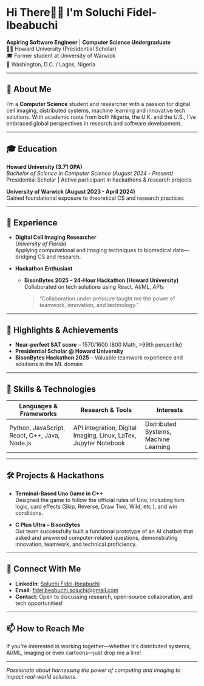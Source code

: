 # Hi There🙋‍♀️ I'm Soluchi Fidel-Ibeabuchi

**Aspiring Software Engineer** | **Computer Science Undergraduate**  
👩‍🎓 Howard University (Presidential Scholar)  
🎓 Former student at University of Warwick  
📍 Washington, D.C. / Lagos, Nigeria

---

## 🚀 About Me
I’m a **Computer Science** student and researcher with a passion for digital cell imaging, distributed systems, machine learning and innovative tech solutions. With academic roots from both Nigeria, the U.K. and the U.S., I’ve embraced global perspectives in research and software development.

---

## 🎓 Education

**Howard University (3.71 GPA)**  
*Bachelor of Science in Computer Science (August 2024 - Present)*  
Presidential Scholar | Active participant in hackathons & research projects

**University of Warwick (August 2023 - April 2024)**  
Gained foundational exposure to theoretical CS and research practices

---

## 💼 Experience

- **Digital Cell Imaging Researcher**  
  *University of Florida*  
  Applying computational and imaging techniques to biomedical data—bridging CS and research.

- **Hackathon Enthusiast**  
  - **BisonBytes 2025 – 24‑Hour Hackathon (Howard University)**  
    Collaborated on tech solutions using React, AI/ML, APIs  
    > “Collaboration under pressure taught me the power of teamwork, innovation, and technology.”

---

## 🏅 Highlights & Achievements

- **Near-perfect SAT score** – 1570/1600 (800 Math, >99th percentile)
- **Presidential Scholar @ Howard University**
- **BisonBytes Hackathon 2025** – Valuable teamwork experience and solutions in the ML domain
---

## 🌱 Skills & Technologies

| Languages & Frameworks | Research & Tools       | Interests                         |
|------------------------|------------------------|------------------------------------|
| Python, JavaScript, React, C++, Java, Node.js | API integration, Digital Imaging, Linux, LaTex, Jupyter Notebook | Distributed Systems, Machine Learning |

---

## 🛠 Projects & Hackathons

- **Terminal-Based Uno Game in C++**  
  Designed the game to follow the official rules of Uno, including turn logic, card effects (Skip, Reverse, Draw Two, Wild, etc.), and win conditions.

- **C Plus Ultra – BisonBytes**  
  Our team successfully built a functional prototype of an AI chatbot that asked and answered computer-related questions, demonstrating innovation, teamwork, and technical proficiency.

---

## 🤝 Connect With Me

- **LinkedIn**: [Soluchi Fidel-Ibeabuchi](https://www.linkedin.com/in/soluchi-fidel-ibeabuchi-71977624a/)
- **Email**: fidelibeabuchi.soluchi@gmail.com  
- **Contact**: Open to discussing research, open-source collaboration, and tech opportunities!

---

## 📫 How to Reach Me

If you're interested in working together—whether it's distributed systems, AI/ML, imaging or even cartoons—just drop me a line!

---

*Passionate about harnessing the power of computing and imaging to impact real-world solutions.*  

